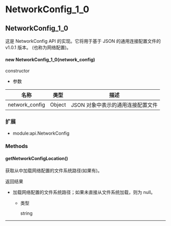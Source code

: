 # NetworkConfig_1_0

## NetworkConfig_1_0

这是 NetworkConfig API 的实现。它将用于基于 JSON 的通用连接配置文件的 v1.0.1 版本。 (也称为网络配置)。

#### new NetworkConfig_1_0(network_config)

constructor

- 参数

| 名称           | 类型   | 描述                              |
| -------------- | ------ | --------------------------------- |
| network_config | Object | JSON 对象中表示的通用连接配置文件 |

### 扩展

- module:api.NetworkConfig

### Methods

#### getNetworkConfigLocation()

获取从中加载网络配置的文件系统路径(如果有)。

返回结果

- 加载网络配置的文件系统路径；如果未直接从文件系统加载，则为 null。

  - 类型

    string

---
